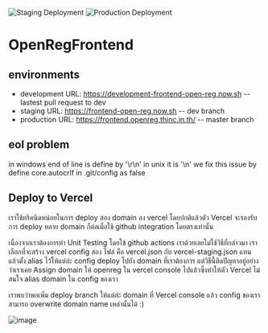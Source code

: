 ![Staging Deployment](https://github.com/thinc-org/open-reg-frontend/workflows/Stagingn%20Deployment/badge.svg?branch=dev)
![Production Deployment](https://github.com/thinc-org/open-reg-frontend/workflows/Production%20Deployment/badge.svg?branch=master)

# OpenRegFrontend

## environments

- development URL: https://development-frontend-open-reg.now.sh -- lastest pull request to dev
- staging URL: https://frontend-open-reg.now.sh -- dev branch
- production URL: https://frontend.openreg.thinc.in.th/ -- master branch

## eol problem

in windows end of line is define by '\r\n' in unix it is '\n'
we fix this issue by define core.autocrlf in .git/config as false

## Deploy to Vercel

เราใช้ทริคนิดหน่อยในการ deploy สอง domain ลง vercel โดยปกติแล้วตัว Vercel จะรองรับการ deploy หลาย domain ก็ต่อเมื่อใช้ github integration โดยตรงเท่านั้น

เนื่องจากเราต้องการทำ Unit Testing โดยใข้ github actions เราด้วยเลยไม่ใช้วิธีที่กล่าวมา เราเลือกที่จะสร้าง vercel config สอง ไฟล์ คือ vercel.json กับ vercel-staging.json แทนแล้วตั้ง alias ไว้ให้แต่ล่ะ config deploy ไปยัง domain ที่เราต้องการ แต่วิธีนี้ติดปัญหาอยู่อย่างว่าเราเคย Assign domain ให้ openreg ใน vercel console ไปแล้วซึ่งทำให้ตัว Vercel ไม่สนใจ alias domain ใน config ของเรา

เราพบว่าพอเพิ่ม deploy branch ให้แต่ล่ะ domain ที่ Vercel console แล้ว
config ของเราสามารถ overwrite domain name เหล่านั้นได้ :)

![image](https://user-images.githubusercontent.com/12471844/84898405-66f1d680-b0d1-11ea-8c9d-a4f972feb50b.png)

